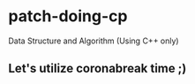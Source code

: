 # patch-doing-cp

Data Structure and Algorithm
(Using C++ only)
## Let's utilize coronabreak time ;)
